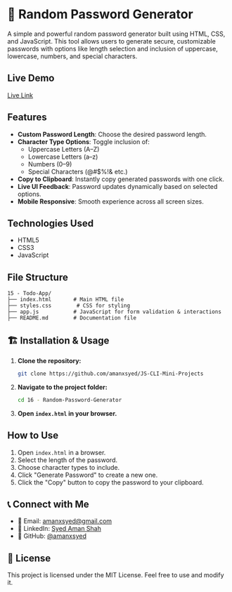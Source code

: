 # 🔐 Random Password Generator

A simple and powerful random password generator built using HTML, CSS, and JavaScript. This tool allows users to generate secure, customizable passwords with options like length selection and inclusion of uppercase, lowercase, numbers, and special characters.

## Live Demo
[Live Link](https://random-password-generator-abx.netlify.app/)

## Features
- **Custom Password Length**: Choose the desired password length.
- **Character Type Options**: Toggle inclusion of:
  - Uppercase Letters (A–Z)
  - Lowercase Letters (a–z)
  - Numbers (0–9)
  - Special Characters (@#$%!& etc.)
- **Copy to Clipboard**: Instantly copy generated passwords with one click.
- **Live UI Feedback**: Password updates dynamically based on selected options.
- **Mobile Responsive**: Smooth experience across all screen sizes.

## Technologies Used
- HTML5
- CSS3
- JavaScript

## File Structure
```
15 - Todo-App/
├── index.html       # Main HTML file
├── styles.css        # CSS for styling
├── app.js           # JavaScript for form validation & interactions
├── README.md        # Documentation file
```

## 🏗 Installation & Usage
1. **Clone the repository:**
   ```sh
   git clone https://github.com/amanxsyed/JS-CLI-Mini-Projects
   ```
2. **Navigate to the project folder:**
   ```sh
   cd 16 - Random-Password-Generator
   ```
3. **Open `index.html` in your browser.**

## How to Use
1. Open `index.html` in a browser.
2. Select the length of the password.
3. Choose character types to include.
4. Click "Generate Password" to create a new one.
5. Click the "Copy" button to copy the password to your clipboard.

## 📞 Connect with Me
- 📧 Email: [amanxsyed@gmail.com](mailto:amanxsyed@gmail.com)
- 💼 LinkedIn: [Syed Aman Shah](https://www.linkedin.com/in/amanxsyed)
- 🐙 GitHub: [@amanxsyed](https://github.com/amanxsyed)

## 📝 License
This project is licensed under the MIT License. Feel free to use and modify it.

